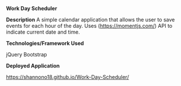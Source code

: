 
<strong>Work Day Scheduler</strong>

<strong>Description</strong>
A simple calendar application that allows the user to save events for each hour of the day. Uses (https://momentjs.com/) API to indicate current date and time. 

<strong>Technologies/Framework Used</strong>

jQuery
Bootstrap

<strong>Deployed Application</strong>

https://shannono18.github.io/Work-Day-Scheduler/ 

 